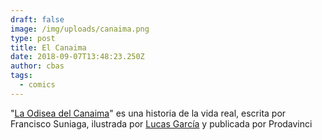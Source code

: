 ```yaml
---
draft: false
image: /img/uploads/canaima.png
type: post
title: El Canaima
date: 2018-09-07T13:48:23.250Z
author: cbas
tags:
  - comics
---
```

"[La Odisea del Canaima](http://factor.prodavinci.com/laodiseadelcanaima/index.html)" es una historia de la vida real, escrita por Francisco Suniaga, ilustrada por [Lucas García](https://www.behance.net/lucasgarciaparis) y publicada por Prodavinci

